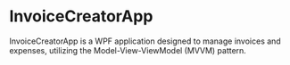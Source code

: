 # InvoiceCreatorApp
InvoiceCreatorApp is a WPF application designed to manage invoices and expenses, utilizing the Model-View-ViewModel (MVVM) pattern.
